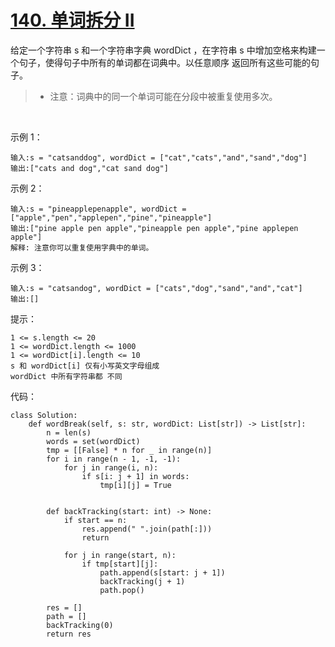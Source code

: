 # [140. 单词拆分 II](https://leetcode-cn.com/problems/word-break-ii/)

给定一个字符串 s 和一个字符串字典 wordDict ，在字符串 s 中增加空格来构建一个句子，使得句子中所有的单词都在词典中。以任意顺序 返回所有这些可能的句子。

>- 注意：词典中的同一个单词可能在分段中被重复使用多次。

 

示例 1：
```
输入:s = "catsanddog", wordDict = ["cat","cats","and","sand","dog"]
输出:["cats and dog","cat sand dog"]
```
示例 2：
```
输入:s = "pineapplepenapple", wordDict = ["apple","pen","applepen","pine","pineapple"]
输出:["pine apple pen apple","pineapple pen apple","pine applepen apple"]
解释: 注意你可以重复使用字典中的单词。
```
示例 3：
```
输入:s = "catsandog", wordDict = ["cats","dog","sand","and","cat"]
输出:[]
```

提示：
```
1 <= s.length <= 20
1 <= wordDict.length <= 1000
1 <= wordDict[i].length <= 10
s 和 wordDict[i] 仅有小写英文字母组成
wordDict 中所有字符串都 不同
```

代码：
```python3
class Solution:
    def wordBreak(self, s: str, wordDict: List[str]) -> List[str]:
        n = len(s)
        words = set(wordDict)
        tmp = [[False] * n for _ in range(n)]
        for i in range(n - 1, -1, -1):
            for j in range(i, n):
                if s[i: j + 1] in words:
                    tmp[i][j] = True
        
        
        def backTracking(start: int) -> None:
            if start == n:
                res.append(" ".join(path[:]))
                return
            
            for j in range(start, n):
                if tmp[start][j]:
                    path.append(s[start: j + 1])
                    backTracking(j + 1)
                    path.pop()

        res = []
        path = []
        backTracking(0)
        return res
```